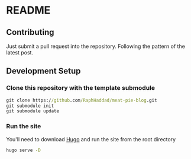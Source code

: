 # README

## Contributing

Just submit a pull request into the repository.
Following the pattern of the latest post.

## Development Setup

### Clone this repository with the template submodule

```cmd
git clone https://github.com/RaphHaddad/meat-pie-blog.git
git submodule init
git submodule update
```

### Run the site

You'll need to download [Hugo](https://gohugo.io) and run the site from
the root directory

```cmd
hugo serve -D
```
